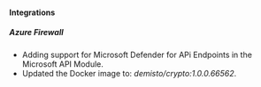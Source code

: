 
#### Integrations

##### Azure Firewall

- Adding support for Microsoft Defender for APi Endpoints in the Microsoft API Module.
- Updated the Docker image to: *demisto/crypto:1.0.0.66562*.
